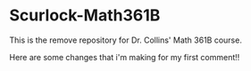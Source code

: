 # Scurlock-Math361B
This is the remove repository for Dr. Collins' Math 361B course.

Here are some changes that i'm making for my first comment!!